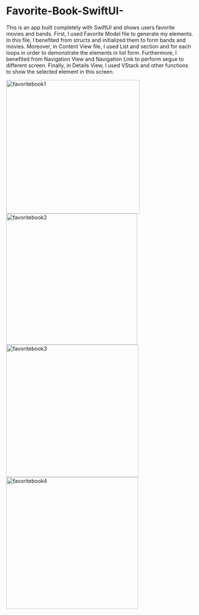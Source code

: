# Favorite-Book-SwiftUI-
This is an app built completely with SwiftUI and shows users favorite movies and bands. First, I used Favorite Model file to generate my elements. In this file, I benefited from structs and initialized them to form bands and movies. Moreover, in Content View file, I used List and section and for each loops in order to demonstrate the elements in list form. Furthermore, I benefited from Navigation View and Navigation Link to perform segue to different screen. Finally, in Details View, I used VStack and other functions to show the selected element in this screen.

<img width="359" alt="favoritebook1" src="https://user-images.githubusercontent.com/92036779/190256509-f8d0f706-4472-4f99-9f01-5eca40fee9e0.png">
<img width="353" alt="favoritebook2" src="https://user-images.githubusercontent.com/92036779/190256521-aca562cd-8027-400e-9bc2-681df3542e2c.png">
<img width="356" alt="favoritebook3" src="https://user-images.githubusercontent.com/92036779/190256535-f1bfb1b0-b35e-4539-aff9-888f3e2f9645.png">
<img width="355" alt="favoritebook4" src="https://user-images.githubusercontent.com/92036779/190256543-49f06b7a-5c4a-452d-91fa-1b53ee370d7f.png">

